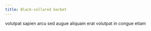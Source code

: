 ```yaml
---
title: Black-collared barbet
---
```


volutpat sapien arcu sed augue aliquam erat volutpat in congue etiam
